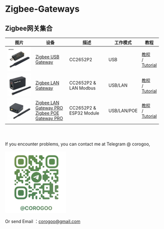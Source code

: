 # Zigbee-Gateways

## Zigbee网关集合
| 图片 | 设备 | 描述 | 工作模式 | 教程 |
| ---- | ---- | ---- | ---- | ---- |
| <img src="img/Zigbee-Gateway-USB.jpg" alt="USB-gateway" width="200"/> | [Zigbee USB Gateway](https://www.aliexpress.us/item/3256803441836847.html) | CC2652P2 | USB | [教程](wiki/Zigbee-Gateway-USB.md) <br>\/<br>[Tutorial](https://docs.google.com/document/d/1SMBQe_rETFeiTMvBTStlJ_jJLYbEvRIU/edit?usp=share_link&ouid=117637034512906927756&rtpof=true&sd=true) |
| <img src="img/Zigbee-Gateway-LAN.jpg" alt="LAN-gateway" width="200"/> | [Zigbee LAN Gateway](https://www.amazon.de/gp/product/B0BMLN58KV) | CC2652P2 & LAN Modbus | USB/LAN| [教程](wiki/Zigbee-Gateway-LAN.md)<br>\/<br>[Tutorial](https://docs.google.com/document/d/13qe-V-9nVCkFFYsOu7YKa58MLR82wJHC/edit?usp=share_link&ouid=117637034512906927756&rtpof=true&sd=true)  |
| <img src="img/Zigbee-Gateway-LAN-PRO.jpg" alt="LAN or POE-gateway" width="200"/> | [Zigbee LAN Gateway PRO](https://www.aliexpress.us/item/3256804557892073.html)<br>[Zigbee POE Gateway PRO](https://www.amazon.de/gp/product/B0BMPVKT62) | CC2652P2 & ESP32 Module | USB/LAN/POE | [教程](wiki/Zigbee-Gateway-LAN-PRO.md) <br>\/<br>[Tutorial](https://docs.google.com/document/d/1jTb5zv91QcaXOcuIfqH5Ss0eCGM6MlBZ/edit?usp=share_link&ouid=117637034512906927756&rtpof=true&sd=true) |


#
<br>
If you encounter problems, you can contact me at Telegram @ corogoo,
<br>
<br>

<img src="img/telegram.jpeg" alt="USB-gateway" width="200"/>

<br>

Or send Email ：corogoo@gmail.com
